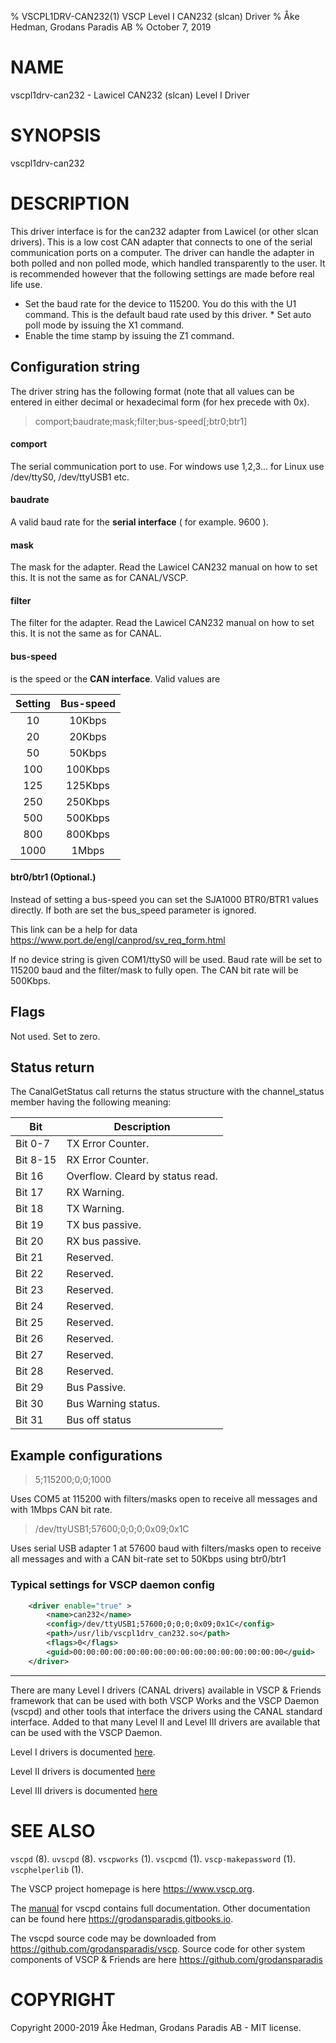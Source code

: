% VSCPL1DRV-CAN232(1) VSCP Level I CAN232 (slcan) Driver
% Åke Hedman, Grodans Paradis AB
% October 7, 2019

# NAME

vscpl1drv-can232 - Lawicel CAN232 (slcan) Level I Driver

# SYNOPSIS

vscpl1drv-can232

# DESCRIPTION

This driver interface is for the can232 adapter from Lawicel (or other slcan drivers). This is a low cost CAN adapter that connects to one of the serial communication ports on a computer. The driver can handle the adapter in both polled and non polled mode, which handled transparently to the user. It is recommended however that the following settings are made before real life use.

* Set the baud rate for the device to 115200. You do this with the U1 command. This is the default baud rate used by this driver.
* Set auto poll mode by issuing the X1 command.
* Enable the time stamp by issuing the Z1 command.

## Configuration string

The driver string has the following format (note that all values can be entered in either decimal or hexadecimal form (for hex precede with 0x).

> comport;baudrate;mask;filter;bus-speed[;btr0;btr1]

####  comport
The serial communication port to use. For windows use 1,2,3... for Linux use /dev/ttyS0, /dev/ttyUSB1 etc.

#### baudrate
A valid baud rate for the **serial interface** ( for example. 9600 ).

#### mask
The mask for the adapter. Read the Lawicel CAN232 manual on how to set this. It is not the same as for CANAL/VSCP.

#### filter
The filter for the adapter. Read the Lawicel CAN232 manual on how to set this. It is not the same as for CANAL.

#### bus-speed
is the speed or the **CAN interface**. Valid values are

| Setting | Bus-speed |
| :-----: | :---------: |
| 10 | 10Kbps |
| 20 | 20Kbps |
| 50 | 50Kbps |
| 100 |  100Kbps |
| 125 | 125Kbps |
| 250 | 250Kbps |
| 500 | 500Kbps |
| 800 | 800Kbps |
| 1000 | 1Mbps |

#### btr0/btr1 (Optional.)
Instead of setting a bus-speed you can set the SJA1000 BTR0/BTR1 values directly. If both are set the bus_speed parameter is ignored.

This link can be a help for data https://www.port.de/engl/canprod/sv_req_form.html

If no device string is given COM1/ttyS0 will be used. Baud rate will be set to 115200 baud and the filter/mask to fully open. The CAN bit rate will be 500Kbps.

## Flags

 Not used. Set to zero.

## Status return

The CanalGetStatus call returns the status structure with the channel_status member having the following meaning:

 | Bit      | Description |
 | ---      | ----------- |
 | Bit 0-7  | TX Error Counter. |
 | Bit 8-15 | RX Error Counter. |
 | Bit 16   | Overflow. Cleard by status read. |
 | Bit 17   | RX Warning. |
 | Bit 18   | TX Warning. |
 | Bit 19   | TX bus passive. |
 | Bit 20   | RX bus passive. |
 | Bit 21   | Reserved. |
 | Bit 22   | Reserved. |
 | Bit 23   | Reserved. |
 | Bit 24   | Reserved. |
 | Bit 25   | Reserved. |
 | Bit 26   | Reserved. |
 | Bit 27   | Reserved. |
 | Bit 28   | Reserved. |
 | Bit 29   | Bus Passive. |
 | Bit 30   | Bus Warning status. |
 | Bit 31   | Bus off status |

## Example configurations

> 5;115200;0;0;1000

Uses COM5 at 115200 with filters/masks open to receive all messages and with 1Mbps CAN bit rate.

> /dev/ttyUSB1;57600;0;0;0;0x09;0x1C

Uses serial USB adapter 1 at 57600 baud with filters/masks open to receive all messages and with a CAN bit-rate set to 50Kbps using btr0/btr1

### Typical settings for VSCP daemon config

```xml
    <driver enable="true" >
        <name>can232</name>
        <config>/dev/ttyUSB1;57600;0;0;0;0x09;0x1C</config>
        <path>/usr/lib/vscpl1drv_can232.so</path>
        <flags>0</flags>
        <guid>00:00:00:00:00:00:00:00:00:00:00:00:00:00:00:00</guid>
    </driver>
```

---

There are many Level I drivers (CANAL drivers) available in VSCP & Friends framework that can be used with both VSCP Works and the VSCP Daemon (vscpd) and other tools that interface the drivers using the CANAL standard interface. Added to that many Level II and Level III drivers are available that can be used with the VSCP Daemon.

Level I drivers is documented [here](https://grodansparadis.gitbooks.io/the-vscp-daemon/level_i_drivers.html).

Level II drivers is documented [here](https://grodansparadis.gitbooks.io/the-vscp-daemon/level_ii_drivers.html)

Level III drivers is documented [here](https://grodansparadis.gitbooks.io/the-vscp-daemon/level_iii_drivers.html)

# SEE ALSO

`vscpd` (8).
`uvscpd` (8).
`vscpworks` (1).
`vscpcmd` (1).
`vscp-makepassword` (1).
`vscphelperlib` (1).

The VSCP project homepage is here <https://www.vscp.org>.

The [manual](https://grodansparadis.gitbooks.io/the-vscp-daemon) for vscpd contains full documentation. Other documentation can be found here <https://grodansparadis.gitbooks.io>.

The vscpd source code may be downloaded from <https://github.com/grodansparadis/vscp>. Source code for other system components of VSCP & Friends are here <https://github.com/grodansparadis>

# COPYRIGHT
Copyright 2000-2019 Åke Hedman, Grodans Paradis AB - MIT license.

